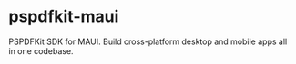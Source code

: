 # pspdfkit-maui
PSPDFKit SDK for MAUI. Build cross-platform desktop and mobile apps all in one codebase.
